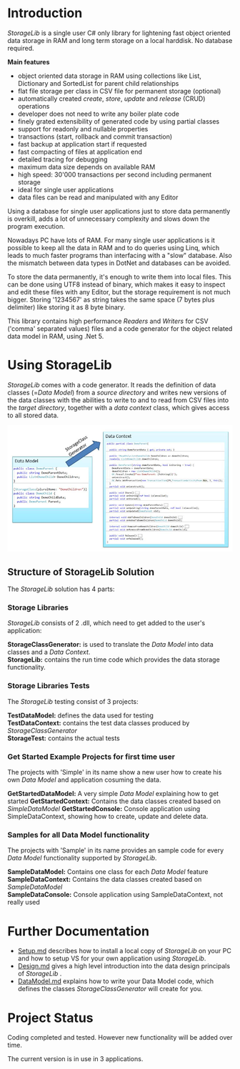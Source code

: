 # Introduction
*StorageLib* is a single user C# only library for lightening fast object oriented data storage in RAM and 
long term storage on a local harddisk. No database required.

**Main features**
* object oriented data storage in RAM using collections like List, Dictionary and SortedList 
for parent child relationships
* flat file storage per class in CSV file for permanent storage (optional)
* automatically created *create*, *store*, *update* and *release* (CRUD) operations
* developer does not need to write any boiler plate code
* finely grated extensibility of generated code by using partial classes
* support for readonly and nullable properties
* transactions (start, rollback and commit transaction)
* fast backup at application start if requested
* fast compacting of files at application end
* detailed tracing for debugging
* maximum data size depends on available RAM
* high speed: 30'000 transactions per second including permanent storage
* ideal for single user applications
* data files can be read and manipulated with any Editor

Using a database for single user applications just to store data permanently is overkill, adds 
a lot of unnecessary complexity and slows down the program execution.

Nowadays PC have lots of RAM. For many single user applications is it possible to keep all the 
data in RAM and to do queries using Linq, which leads to much faster programs than interfacing 
with a "slow" database. Also the mismatch between data types in DotNet and databases
can be avoided.

To store the data permanently, it's enough to write them into local files. This can be done using 
UTF8 instead of binary, which makes it easy to inspect and edit these files with any Editor, but 
the storage requirement is not much bigger. Storing '1234567' as string takes the same space 
(7 bytes plus delimiter) like storing it as 8 byte binary.

This library contains high performance *Readers* and *Writers* for CSV ('comma' separated values) 
files and a code generator for the object related data model in RAM, using .Net 5.


# Using StorageLib
*StorageLib* comes with a code generator. It reads the definition of data classes (=*Data 
Model*) from a *source directory* and writes new versions of the data classes with the 
abilities to write to and to read from CSV files into the *target directory*, together with 
a *data context* class, which gives access to all stored data.

![](Generator.jpg)


## Structure of StorageLib Solution

The *StorageLib* solution has 4 parts:

### Storage Libraries
*StorageLib* consists of 2 .dll, which need to get added to the user's application:

**StorageClassGenerator:** is used to translate the *Data Model* into data classes and a *Data Context*.  
**StorageLib:** contains the run time code which provides the data storage functionality. 

### Storage Libraries Tests
The *StorageLib* testing consist of 3 projects:

**TestDataModel:** defines the data used for testing  
**TestDataContext:** contains the test data classes produced by *StorageClassGenerator*  
**StorageTest:**  contains the actual tests

### Get Started Example Projects for first time user
The projects with 'Simple' in its name show a new user how to create his own *Data Model* 
and application cosuming the data.

**GetStartedDataModel:** A very simple *Data Model* explaining how to get started
**GetStartedContext:** Contains the data classes created based on *SimpleDataModel*
**GetStartedConsole:** Console application using SimpleDataContext, showing how to create, 
update and delete data. 

### Samples for all Data Model functionality
The projects with 'Sample' in its name provides an sample code for every *Data Model* 
functionality supported by *StorageLib*.

**SampleDataModel:** Contains one class for each *Data Model* feature  
**SampleDataContext:** Contains the data classes created based on *SampleDataModel*  
**SampleDataConsole:** Console application using SampleDataContext, not really used 


# Further Documentation
* [Setup.md](Setup.md) describes how to install a local copy of *StorageLib* on your PC and how to setup VS for your own application using *StorageLib*.
* [Design.md](Design.md) gives a high level introduction into the data design principals of *StorageLib* .
* [DataModel.md](DataModel.md) explains how to write your Data Model code, which defines the classes *StorageClassGenerator* will create for you.


# Project Status
Coding completed and tested. However new functionality will be added over time.
 
The current version is in use in 3 applications.

 

